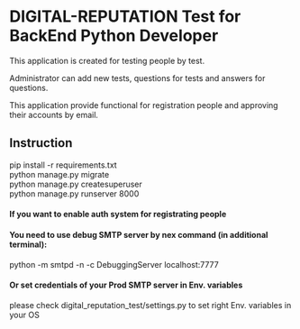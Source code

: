 # DIGITAL-REPUTATION Test for BackEnd Python Developer
This application is created for testing people by test.

Administrator can add new tests, questions for tests and answers for questions.

This application provide functional for registration people and approving their accounts by email.

## Instruction
pip install -r requirements.txt  
python manage.py migrate  
python manage.py createsuperuser  
python manage.py runserver 8000  
#### If you want to enable auth system for registrating people
#### You need to use debug SMTP server by nex command (in additional terminal):
python -m smtpd -n -c DebuggingServer localhost:7777
#### Or set credentials of your Prod SMTP server in Env. variables
please check digital_reputation_test/settings.py to set right Env. variables in your OS

